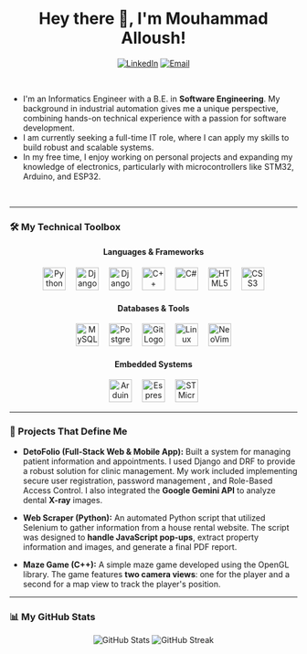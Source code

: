 <h1 align="center">Hey there 👋, I'm Mouhammad Alloush!</h1>

<div align="center">

  [![LinkedIn](https://img.shields.io/badge/linkedin-0077B5?style=for-the-badge&logo=linkedin&logoColor=white&logoSize=20)](https://www.linkedin.com/in/mouhammad-alloush06/)
  [![Email](https://img.shields.io/badge/gmail-EA4335?style=for-the-badge&logo=gmail&logoColor=white&logoSize=20)](mouhamad.aloush06@gmail.com)
  
</div>

<br>

* I'm an Informatics Engineer with a B.E. in **Software Engineering**. My background in industrial automation gives me a unique perspective, combining hands-on technical experience with a passion for software development.
* I am currently seeking a full-time IT role, where I can apply my skills to build robust and scalable systems.
* In my free time, I enjoy working on personal projects and expanding my knowledge of electronics, particularly with microcontrollers like STM32, Arduino, and ESP32.

<br>

---

### 🛠️ My Technical Toolbox

<div align="center">
  <h4>Languages & Frameworks</h4>
  <img src="https://cdn.jsdelivr.net/gh/devicons/devicon/icons/python/python-original-wordmark.svg" height="40" alt="Python Logo" />
  <img width="10" />
  <img src="https://cdn.jsdelivr.net/gh/devicons/devicon/icons/django/django-plain.svg" height="40" alt="Django Logo" />
  <img width="10" />
  <img src="https://cdn.jsdelivr.net/gh/devicons/devicon/icons/djangorest/djangorest-original-wordmark.svg" height="40" alt="Django REST Framework" />
  <img width="10" />
  <img src="https://cdn.jsdelivr.net/gh/devicons/devicon/icons/cplusplus/cplusplus-original.svg" height="40" alt="C++ Logo" />
  <img width="10" />
  <img src="https://cdn.jsdelivr.net/gh/devicons/devicon/icons/csharp/csharp-original.svg" height="40" alt="C#" />
  <img width="10" />
  <img src="https://cdn.jsdelivr.net/gh/devicons/devicon/icons/html5/html5-original-wordmark.svg" height="40" alt="HTML5" />
  <img width="10" />
  <img src="https://cdn.jsdelivr.net/gh/devicons/devicon/icons/css3/css3-original-wordmark.svg" height="40" alt="CSS3" />
  
  <h4>Databases & Tools</h4>
  <img src="https://cdn.jsdelivr.net/gh/devicons/devicon/icons/mysql/mysql-original.svg" height="40" alt="MySQL Logo" />
  <img width="10" />
  <img src="https://cdn.jsdelivr.net/gh/devicons/devicon/icons/postgresql/postgresql-original.svg" height="40" alt="PostgreSQL Logo"/>
  <img width="10" />
  <img src="https://cdn.jsdelivr.net/gh/devicons/devicon/icons/git/git-original.svg" height="40" alt="Git Logo" />
  <img width="10" />
  <img src="https://cdn.jsdelivr.net/gh/devicons/devicon/icons/linux/linux-original.svg" height="40" alt="Linux" />
  <img width="10" />
  <img src="https://cdn.jsdelivr.net/gh/devicons/devicon/icons/neovim/neovim-original.svg" height="40" alt="NeoVim Logo"/>
  
  <h4>Embedded Systems</h4>
  <img src="https://cdn.jsdelivr.net/gh/devicons/devicon/icons/arduino/arduino-original.svg" height="40" alt="Arduino" />
  <img width="10" />
  <img src="https://cdn.simpleicons.org/espressif/E73527" height="40" alt="Espressif" />
  <img width="10" />
  <img src="https://cdn.jsdelivr.net/npm/simple-icons@v9/icons/stmicroelectronics.svg" height="40" alt="STMicroelectronics" />
</div>

---

### 🚀 Projects That Define Me

* **DetoFolio (Full-Stack Web & Mobile App):** Built a system for managing patient information and appointments. I used Django and DRF to provide a robust solution for clinic management. My work included implementing secure user registration, password management , and Role-Based Access Control. I also integrated the **Google Gemini API** to analyze dental **X-ray** images.

* **Web Scraper (Python):** An automated Python script that utilized Selenium to gather information from a house rental website. The script was designed to **handle JavaScript pop-ups**, extract property information and images, and generate a final PDF report.

* **Maze Game (C++):** A simple maze game developed using the OpenGL library. The game features **two camera views**: one for the player and a second for a map view to track the player's position.

---

### 📊 My GitHub Stats

<div align="center">
  
  ![GitHub Stats](https://github-readme-stats.vercel.app/api?username=mouhamadaloush&theme=dracula&show_icons=true&hide_border=true&count_private=true)
  ![GitHub Streak](https://streak-stats.demolab.com?user=mouhamadaloush&locale=en&mode=daily&theme=dracula&hide_border=true)
  
</div>

<br>
